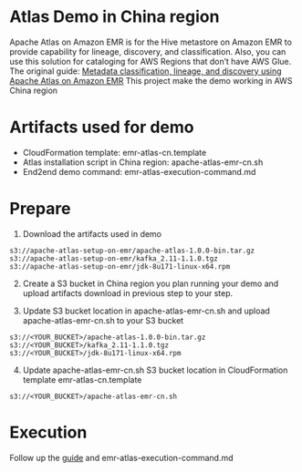 # Atlas Demo in China region 

Apache Atlas on Amazon EMR is for the Hive metastore on Amazon EMR to provide capability for lineage, discovery, and classification. Also, you can use this solution for cataloging for AWS Regions that don’t have AWS Glue.
The original guide: [Metadata classification, lineage, and discovery using Apache Atlas on Amazon EMR](https://aws.amazon.com/blogs/big-data/metadata-classification-lineage-and-discovery-using-apache-atlas-on-amazon-emr/)
This project make the demo working in AWS China region

# Artifacts used for demo

* CloudFormation template: emr-atlas-cn.template
* Atlas installation script in China region: apache-atlas-emr-cn.sh
* End2end demo command: emr-atlas-execution-command.md


# Prepare
1. Download the artifacts used in demo

```
s3://apache-atlas-setup-on-emr/apache-atlas-1.0.0-bin.tar.gz
s3://apache-atlas-setup-on-emr/kafka_2.11-1.1.0.tgz
s3://apache-atlas-setup-on-emr/jdk-8u171-linux-x64.rpm
```

2. Create a S3 bucket in China region you plan running your demo and upload artifacts download in previous step to your step.

3. Update S3 bucket location in apache-atlas-emr-cn.sh and upload apache-atlas-emr-cn.sh to your S3 bucket
```
s3://<YOUR_BUCKET>/apache-atlas-1.0.0-bin.tar.gz
s3://<YOUR_BUCKET>/kafka_2.11-1.1.0.tgz
s3://<YOUR_BUCKET>/jdk-8u171-linux-x64.rpm
```

4. Update apache-atlas-emr-cn.sh S3 bucket location in CloudFormation template emr-atlas-cn.template
```
s3://<YOUR_BUCKET>/apache-atlas-emr-cn.sh
```

# Execution
Follow up the [guide](https://aws.amazon.com/blogs/big-data/metadata-classification-lineage-and-discovery-using-apache-atlas-on-amazon-emr/) and emr-atlas-execution-command.md

